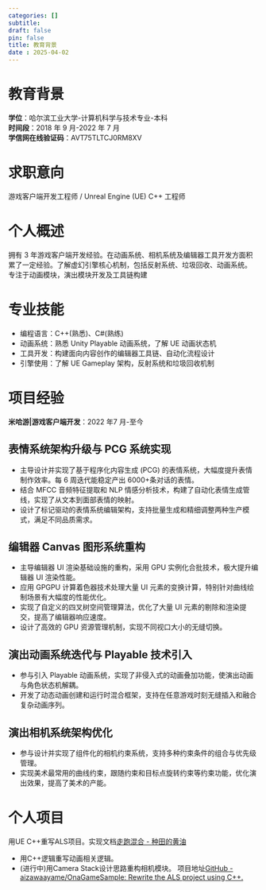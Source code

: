 ```yaml
---
categories: []
subtitle: 
draft: false
pin: false
title: 教育背景
date : 2025-04-02
---
```


# 教育背景

**学位**：哈尔滨工业大学-计算机科学与技术专业-本科  
**时间段**：2018 年 9 月-2022 年 7 月  
**学信网在线验证码**：AVT75TLTCJ0RM8XV

# 求职意向

游戏客户端开发工程师 / Unreal Engine (UE) C++ 工程师

# 个人概述

拥有 3 年游戏客户端开发经验。在动画系统、相机系统及编辑器工具开发方面积累了一定经验。了解虚幻引擎核心机制，包括反射系统、垃圾回收、动画系统。  
专注于动画模块，演出模块开发及工具链构建

# 专业技能

- 编程语言：C++(熟悉)、C#(熟练)
- 动画系统：熟悉 Unity Playable 动画系统，了解 UE 动画状态机
- 工具开发：构建面向内容创作的编辑器工具链、自动化流程设计
- 引擎使用：了解 UE Gameplay 架构，反射系统和垃圾回收机制

# 项目经验

**米哈游|游戏客户端开发**：2022 年7 月-至今  

## 表情系统架构升级与 PCG 系统实现

- 主导设计并实现了基于程序化内容生成 (PCG) 的表情系统，大幅度提升表情制作效率。每 6 周迭代能稳定产出 6000+条对话的表情。
- 结合 MFCC 音频特征提取和 NLP 情感分析技术，构建了自动化表情生成管线，实现了从文本到面部表情的映射。
- 设计了标记驱动的表情系统编辑架构，支持批量生成和精细调整两种生产模式，满足不同品质需求。

## 编辑器 Canvas 图形系统重构

- 主导编辑器 UI 渲染基础设施的重构，采用 GPU 实例化合批技术，极大提升编辑器 UI 渲染性能。
- 应用 GPGPU 计算着色器技术处理大量 UI 元素的变换计算，特别针对曲线绘制场景有大幅度的性能优化。
- 实现了自定义的四叉树空间管理算法，优化了大量 UI 元素的剔除和渲染提交，提高了编辑器响应速度。
- 设计了高效的 GPU 资源管理机制，实现不同视口大小的无缝切换。

## 演出动画系统迭代与 Playable 技术引入

- 参与引入 Playable 动画系统，实现了非侵入式的动画叠加功能，使演出动画与角色状态机解耦。
- 开发了动态动画创建和运行时混合框架，支持在任意游戏时刻无缝插入和融合复杂动画序列。

## 演出相机系统架构优化

- 参与设计并实现了组件化的相机约束系统，支持多种约束条件的组合与优先级管理。
- 实现美术最常用的曲线约束，跟随约束和目标点旋转约束等约束功能，优化演出效果，提高了美术的产能。

# 个人项目
用UE C++重写ALS项目。实现文档[走跑混合 - 种田的黄油](https://www.tanedanobata.top/Project/OnaGameSample/%E8%B5%B0%E8%B7%91%E6%B7%B7%E5%90%88/)
- 用C++逻辑重写动画相关逻辑。
- (进行中)用Camera Stack设计思路重构相机模块。
项目地址[GitHub - aizawaayame/OnaGameSample: Rewrite the ALS project using C++.](https://github.com/aizawaayame/OnaGameSample)